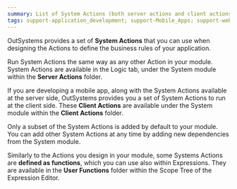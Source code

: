 ```yaml
---
summary: List of System Actions (both server actions and client actions) available in OutSystems, including list operations.
tags: support-application_development; support-Mobile_Apps; support-webapps
---
```


OutSystems provides a set of **System Actions** that you can use when designing the Actions to define the business rules of your application.

Run System Actions the same way as any other Action in your module. System Actions are available in the Logic tab, under the System module within the **Server Actions** folder.

If you are developing a mobile app, along with the System Actions available at the server side, OutSystems provides you a set of System Actions to run at the client side. These **Client Actions** are available under the System module within the **Client Actions** folder.

Only a subset of the System Actions is added by default to your module. You can add other System Actions at any time by adding new dependencies from the System module.

Similarly to the Actions you design in your module, some Systems Actions are **defined as functions**, which you can use also within Expressions. They are available in the **User Functions** folder within the Scope Tree of the Expression Editor.
